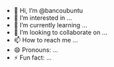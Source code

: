 - 👋 Hi, I’m @bancoubuntu
- 👀 I’m interested in ...
- 🌱 I’m currently learning ...
- 💞️ I’m looking to collaborate on ...
- 📫 How to reach me ...
- 😄 Pronouns: ...
- ⚡ Fun fact: ...

<!---
bancoubuntu/bancoubuntu is a ✨ special ✨ repository because its `README.md` (this file) appears on your GitHub profile.
You can click the Preview link to take a look at your changes.
--->

